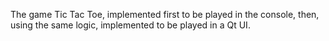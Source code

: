 The game Tic Tac Toe, implemented first to be played in the console, then, using the same logic, implemented to be played in a Qt UI.
